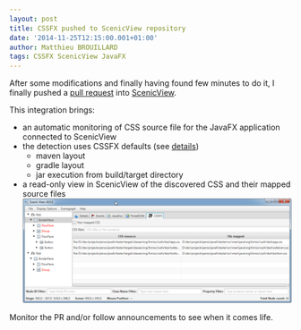 ```yaml
---
layout: post
title: CSSFX pushed to ScenicView repository
date: '2014-11-25T12:15:00.001+01:00'
author: Matthieu BROUILLARD
tags: CSSFX ScenicView JavaFX
---
```


After some modifications and finally having found few minutes to do it, I finally pushed a [pull request](https://bitbucket.org/scenicview/scenic-view/pull-request/6/integration-of-cssfx-into-scenicview) into [ScenicView](http://fxexperience.com/scenic-view/).

This integration brings:

* an automatic monitoring of CSS source file for the JavaFX application connected to ScenicView
* the detection uses CSSFX defaults (see [details](https://github.com/McFoggy/cssfx/blob/master/src/main/java/org/fxmisc/cssfx/impl/URIToPathConverters.java))
  * maven layout
  * gradle layout
  * jar execution from build/target directory
* a read-only view in ScenicView of the discovered CSS and their mapped source files
![CSSFX tab in ScenicView](/images/2014-11-25-ScenicView-v8.0.0.png)

Monitor the PR and/or follow announcements to see when it comes life.